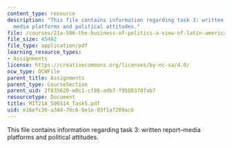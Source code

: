 ```yaml
---
content_type: resource
description: "This file contains information regarding task 3: written report\u2013\
  media platforms and political attitudes."
file: /courses/21a-506-the-business-of-politics-a-view-of-latin-america-spring-2014/e16efc36a34470c68e1e03f1a7209ac6_MIT21A_506S14_Task5.pdf
file_size: 45482
file_type: application/pdf
learning_resource_types:
- Assignments
license: https://creativecommons.org/licenses/by-nc-sa/4.0/
ocw_type: OCWFile
parent_title: Assignments
parent_type: CourseSection
parent_uid: 2f835620-e0c1-cf80-adb7-f9588370fab7
resourcetype: Document
title: MIT21A_506S14_Task5.pdf
uid: e16efc36-a344-70c6-8e1e-03f1a7209ac6
---
```

This file contains information regarding task 3: written report–media platforms and political attitudes.